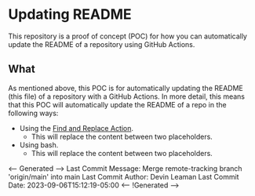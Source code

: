 # Updating README

This repository is a proof of concept (POC) for how you can automatically update the README of a repository using GitHub Actions.

## What

As mentioned above, this POC is for automatically updating the README (this file) of a repository with a GitHub Actions. In more detail, this means that this POC will automatically update the README of a repo in the following ways:

- Using the [Find and Replace Action][0].
  - This will replace the content between two placeholders.
- Using bash.
  - This will replace the content between two placeholders.

<-- Generated -->
Last Commit Message: Merge remote-tracking branch 'origin/main' into main
Last Commit Author: Devin Leaman
Last Commit Date: 2023-09-06T15:12:19-05:00
<-- !Generated -->



[0]: https://github.com/marketplace/actions/find-and-replace
